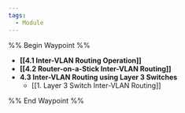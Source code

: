 ```yaml
---
tags:
  - Module
---
```



%% Begin Waypoint %%
- **[[4.1 Inter-VLAN Routing Operation]]**
- **[[4.2 Router-on-a-Stick Inter-VLAN Routing]]**
- **4.3 Inter-VLAN Routing using Layer 3 Switches**
	- [[1. Layer 3 Switch Inter-VLAN Routing]]

%% End Waypoint %%

